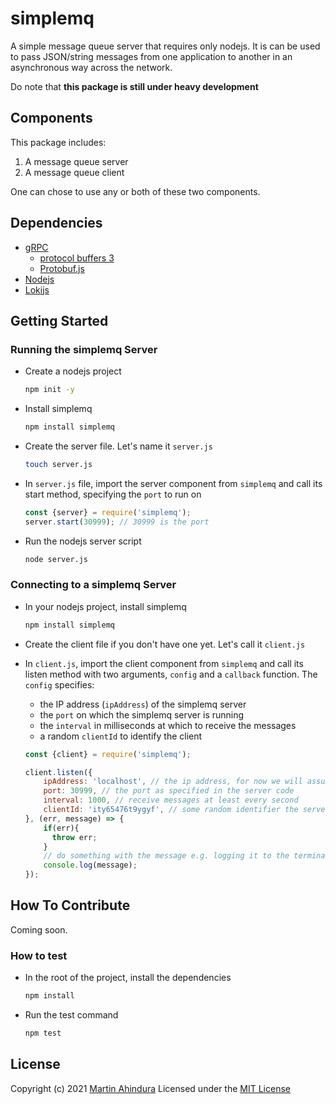 # simplemq

A simple message queue server that requires only nodejs.
It is can be used to pass JSON/string messages from one application to another in an
asynchronous way across the network.

Do note that **this package is still under heavy development**

## Components

This package includes:

1. A message queue server
2. A message queue client

One can chose to use any or both of these two components.

## Dependencies

- [gRPC](https://grpc.io/)
  - [protocol buffers 3](https://developers.google.com/protocol-buffers/docs/overview)
  - [Protobuf.js](https://www.npmjs.com/package/protobufjs)
- [Nodejs](https://nodejs.org/en/)
- [Lokijs](https://github.com/techfort/LokiJS/)

## Getting Started

### Running the simplemq Server

- Create a nodejs project

  ```sh
  npm init -y
  ```

- Install simplemq

  ```sh
  npm install simplemq
  ```

- Create the server file. Let's name it `server.js`

  ```sh
  touch server.js
  ```

- In `server.js` file, import the server component from `simplemq` and call its start method,
  specifying the `port` to run on

  ```Javascript
  const {server} = require('simplemq');
  server.start(30999); // 30999 is the port
  ```

- Run the nodejs server script

  ```sh
  node server.js
  ```

### Connecting to a simplemq Server

- In your nodejs project, install simplemq

  ```sh
  npm install simplemq
  ```

- Create the client file if you don't have one yet. Let's call it `client.js`

- In `client.js`, import the client component from `simplemq` and call its listen method with two arguments, `config` and a `callback` function.
  The `config` specifies:

  - the IP address (`ipAddress`) of the simplemq server
  - the `port` on which the simplemq server is running
  - the `interval` in milliseconds at which to receive the messages
  - a random `clientId` to identify the client

  ```Javascript
  const {client} = require('simplemq');

  client.listen({
      ipAddress: 'localhost', // the ip address, for now we will assume the server is on this computer
      port: 30999, // the port as specified in the server code
      interval: 1000, // receive messages at least every second
      clientId: 'ity65476t9ygyf', // some random identifier the server will use to identify this client everytime the client connects
  }, (err, message) => {
      if(err){
        throw err;
      }
      // do something with the message e.g. logging it to the terminal
      console.log(message);
  });

  ```

## How To Contribute

Coming soon.

### How to test

- In the root of the project, install the dependencies

  ```sh
  npm install
  ```

- Run the test command

  ```sh
  npm test
  ```

## License

Copyright (c) 2021 [Martin Ahindura](https://github.com/Tinitto) Licensed under the [MIT License](./LICENSE)
